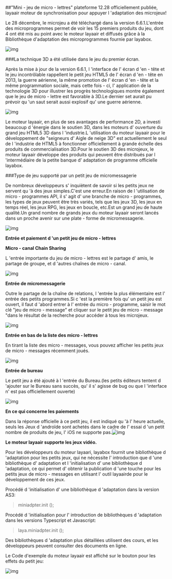 ##"Mini - jeu de micro - lettres" plateforme 12.28 officiellement publiée, layaair moteur de synchronisation pour appuyer l 'adaptation des microjeux!

Le 28 décembre, le microjeu a été téléchargé dans la version 6.6.1.L'entrée des microprogrammes permet de voir les 15 premiers produits du jeu, dont 4 ont été mis au point avec le moteur layaair et diffusés grâce à la Bibliothèque d'adaptation des microprogrammes fournie par layabox.

![img](img/1.jpg)



###La technique 3D a été utilisée dans le jeu du premier écran.

Après la mise à jour de la version 6.6.1, l 'interface de l' écran d 'en - tête et le jeu incontrôlable rappellent le petit jeu HTML5 de l' écran d 'en - tête en 2013, la guerre aérienne, la même promotion de l' écran d 'en - tête et la même programmation sociale, mais cette fois - ci, l' application de la technologie 3D pour illustrer les progrès technologiques montre également que le jeu de micro - lettre est favorable à 3D.Le dernier set aurait pu prévoir qu 'un saut serait aussi explosif qu' une guerre aérienne.

![img](img/2.jpg)

Le moteur layaair, en plus de ses avantages de performance 2D, a investi beaucoup d 'énergie dans le soutien 3D, dans les moteurs d' ouverture du grand jeu HTML5 3D dans l 'industrie.L 'utilisation du moteur layaair pour le développement de "seigneurs d' Aigle de neige 3D" est actuellement le seul de l 'industrie de HTML5 à fonctionner officiellement à grande échelle des produits de commercialisation 3D.Pour le soutien 3D des microjeux, le moteur layaair développe des produits qui peuvent être distribués par l 'intermédiaire de la petite banque d' adaptation de programme officielle layabox.



###Type de jeu supporté par un petit jeu de micromessagerie

De nombreux développeurs s' inquiètent de savoir si les petits jeux ne servent qu 'à des jeux simples.C'est une erreur.En raison de l 'utilisation de micro - programmes API, il s' agit d' une branche de micro - programmes, les types de jeux peuvent être très variés, tels que les jeux 3D, les jeux en temps réel, les jeux RPG, les jeux en boucle, etc.Est un grand jeu de haute qualité.Un grand nombre de grands jeux du moteur layaair seront lancés dans un proche avenir sur une plate - forme de micromessagerie.

![img](img/3.jpg)

**Entrée et paiement d 'un petit jeu de micro - lettres**

**Micro - canal Chain Sharing**

L 'entrée importante du jeu de micro - lettres est le partage d' amis, le partage de groupe, et d 'autres chaînes de micro - canal.

![img](img/4.jpg)

**Entrée de micromessagerie**

Outre le partage de la chaîne de relations, l 'entrée la plus élémentaire est l' entrée des petits programmes.Si c 'est la première fois qu' un petit jeu est ouvert, il faut d 'abord entrer à l' entrée du micro - programme, saisir le mot clé "jeu de micro - message" et cliquer sur le petit jeu de micro - message "dans le résultat de la recherche pour accéder à tous les microjeux.

![img](img/5.jpg)

**Entrée en bas de la liste des micro - lettres**

En tirant la liste des micro - messages, vous pouvez afficher les petits jeux de micro - messages récemment joués.

![img](img/1.jpg)

**Entrée de bureau**

Le petit jeu a été ajouté à l 'entrée du Bureau.(les petits éditeurs tentent d 'ajouter sur le Bureau sans succès, qu' il s' agisse de bug ou que l 'interface n' est pas officiellement ouverte)

![img](img/8.jpg)

**En ce qui concerne les paiements**

Dans la réponse officielle à ce petit jeu, il est indiqué qu 'à l' heure actuelle, seuls les Jeux d 'androïde sont achetés dans le cadre de l' essai d 'un petit nombre de produits de jeu, l' iOS ne supporte pas.![img](img/6.jpg)

**Le moteur layaair supporte les jeux vidéo.**

Pour les développeurs du moteur layaari, layabox fournit une bibliothèque d 'adaptation pour les petits jeux, qui ne nécessite l' introduction que d 'une bibliothèque d' adaptation et l 'initialisation d' une bibliothèque d 'adaptation, ce qui permet d' obtenir la publication d 'une touche pour les petits jeux de micro - messages en utilisant l' outil layaairde pour le développement de ces jeux.

Procédé d 'initialisation d' une bibliothèque d 'adaptation dans la version AS3:

> miniadpter.init ();

Procédé d 'initialisation pour l' introduction de bibliothèques d 'adaptation dans les versions Typescript et Javascript:

> laya.miniadpter.init ();

Des bibliothèques d 'adaptation plus détaillées utilisent des cours, et les développeurs peuvent consulter des documents en ligne.

Le Code d'exemple du moteur layaair est affiché sur le bouton pour les effets du petit jeu:

![img](img/7.jpg)